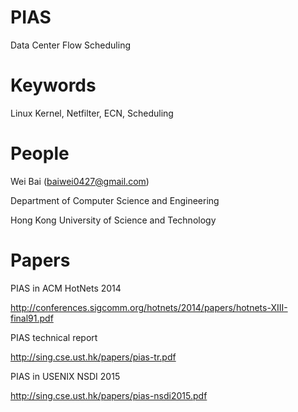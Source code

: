 PIAS
==========

Data Center Flow Scheduling 

Keywords
==========

Linux Kernel, Netfilter, ECN, Scheduling 

People
==========

Wei Bai (baiwei0427@gmail.com)

Department of Computer Science and Engineering

Hong Kong University of Science and Technology

Papers
==========
PIAS in ACM HotNets 2014  

http://conferences.sigcomm.org/hotnets/2014/papers/hotnets-XIII-final91.pdf

PIAS technical report 

http://sing.cse.ust.hk/papers/pias-tr.pdf

PIAS in USENIX NSDI 2015

http://sing.cse.ust.hk/papers/pias-nsdi2015.pdf





